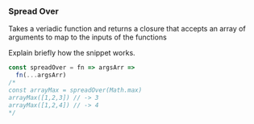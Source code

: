 ### Spread Over

Takes a veriadic function and returns a closure that accepts an array of arguments to map to the inputs of the functions

Explain briefly how the snippet works.

```js
const spreadOver = fn => argsArr =>
  fn(...argsArr)
/*
const arrayMax = spreadOver(Math.max)
arrayMax([1,2,3]) // -> 3
arrayMax([1,2,4]) // -> 4
*/
```